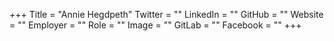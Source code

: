 +++
Title = "Annie Hegdpeth"
Twitter = ""
LinkedIn = ""
GitHub = ""
Website = ""
Employer = ""
Role = ""
Image = ""
GitLab = ""
Facebook = ""
+++
